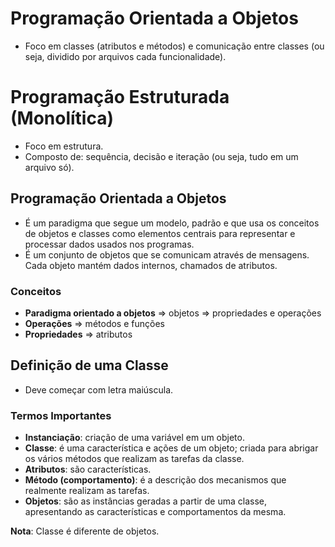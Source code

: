# Programação Orientada a Objetos

- Foco em classes (atributos e métodos) e comunicação entre classes (ou seja, dividido por arquivos cada funcionalidade).

# Programação Estruturada (Monolítica)

- Foco em estrutura.
- Composto de: sequência, decisão e iteração (ou seja, tudo em um arquivo só).

## Programação Orientada a Objetos

* É um paradigma que segue um modelo, padrão e que usa os conceitos de objetos e classes como elementos centrais para representar e processar dados usados nos programas.
* É um conjunto de objetos que se comunicam através de mensagens. Cada objeto mantém dados internos, chamados de atributos.

### Conceitos

- **Paradigma orientado a objetos** => objetos => propriedades e operações 
- **Operações** => métodos e funções
- **Propriedades** => atributos

## Definição de uma Classe

- Deve começar com letra maiúscula.

### Termos Importantes

- **Instanciação**: criação de uma variável em um objeto.
- **Classe**: é uma característica e ações de um objeto; criada para abrigar os vários métodos que realizam as tarefas da classe.
- **Atributos**: são características.
- **Método (comportamento)**: é a descrição dos mecanismos que realmente realizam as tarefas.
- **Objetos**: são as instâncias geradas a partir de uma classe, apresentando as características e comportamentos da mesma.

**Nota**: Classe é diferente de objetos.
